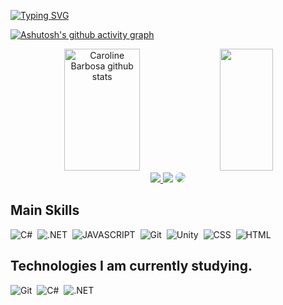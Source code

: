 

[![Typing SVG](https://readme-typing-svg.herokuapp.com/?color=FF3351&size=35&center=true&vCenter=true&width=1000&lines=Hello+👋,+My+name+is+Joao+Vitor+Piheiro;I+am+developer+Front-End+🖥️;I'm+21+years+old;I'm+from+Brazil;Welcome!+😊)](https://git.io/typing-svg)


[![Ashutosh's github activity graph](https://github-readme-activity-graph.vercel.app/graph?username=joaovpinheirop&bg_color=000000&color=ffffff&line=f00a43&point=f00a43&area=true&hide_border=true)](https://github.com/ashutosh00710/github-readme-activity-graph)

<div align="center">  
  <img width="49%" height="195px" src="https://github-readme-stats.vercel.app/api?username=carolbarbosa101&show_icons=true&count_private=true&hide_border=true&title_color=FF3351&icon_color=FF3351&text_color=c9d1d9&bg_color=0d1117" alt="Caroline Barbosa github stats" /> 
  <img width="41%" height="195px" src="https://github-readme-stats.vercel.app/api/top-langs/?username=carolbarbosa101&layout=compact&hide_border=true&title_color=FF3351&text_color=c9d1d9&bg_color=0d1117" />
</div>


<div align="center"> 
<a href="https://joaovpinheiros.vercel.app/" target="_blank"><img src="https://img.shields.io/badge/-Site-%23E4405F?style=for-the-badge&logo=&logoColor=white"</a>
<a href = "mailto:cmp.1a.joaovpinheiros@gmail.com"> <img src="https://img.shields.io/badge/-Gmail-%23333?style=for-the-badge&logo=gmail&logoColor=white" target="_blank"></a>
<a href="https://www.linkedin.com/in/joao-vitor-pinheiro-711863188/" target="_blank"><img src="https://img.shields.io/badge/-LinkedIn-%230077B5?style=for-the-badge&logo=linkedin&logoColor=white" style="border-radius: 30px" target="_blank"></a> 
 </div>

## Main Skills

![C#](https://img.shields.io/badge/-CSharp-0D1117?style=for-the-badge&logo=Csharp&logoColor=FF3351&labelColor=0D1117)&nbsp;
![.NET](https://img.shields.io/badge/-.NET-0D1117?style=for-the-badge&logo=DotNet&logoColor=FF3351&labelColor=0D1117)&nbsp;
![JAVASCRIPT](https://img.shields.io/badge/-JavaScript-0D1117?style=for-the-badge&logo=Javascript&logoColor=FF3351&labelColor=0D1117)&nbsp; 
![Git](https://img.shields.io/badge/-Git-0D1117?style=for-the-badge&logo=Git&logoColor=FF3351&labelColor=0D1117)&nbsp;
![Unity](https://img.shields.io/badge/-Unity-0D1117?style=for-the-badge&logo=Unity&logoColor=FF3351&labelColor=0D1117)&nbsp;
![CSS](https://img.shields.io/badge/-CSS-0D1117?style=for-the-badge&logo=CSS3&logoColor=FF3351&labelColor=0D1117)&nbsp; 
![HTML](https://img.shields.io/badge/-html-0D1117?style=for-the-badge&logo=HTML5&logoColor=FF3351&labelColor=0D1117)&nbsp;

## Technologies I am currently studying.

![Git](https://img.shields.io/badge/-Git-0D1117?style=for-the-badge&logo=Git&logoColor=FF3351&labelColor=0D1117)&nbsp;
![C#](https://img.shields.io/badge/-CSharp-0D1117?style=for-the-badge&logo=Csharp&logoColor=FF3351&labelColor=0D1117)&nbsp;
![.NET](https://img.shields.io/badge/-.NET-0D1117?style=for-the-badge&logo=DotNet&logoColor=FF3351&labelColor=0D1117)&nbsp;






